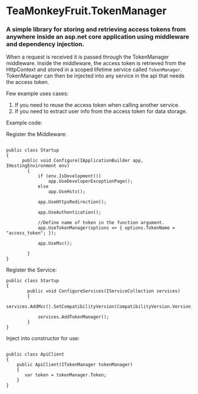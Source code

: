 # TeaMonkeyFruit.TokenManager

### A simple library for storing and retrieving access tokens from anywhere inside an asp.net core application using middleware and dependency injection.


When a request is received it is passed through the TokenManager middleware. Inside the middleware, the access token is retrieved from the HttpContext and stored in a scoped lifetime service called `TokenManager`. TokenManager can then be injected into any service in the api that needs the access token. 

Few example uses cases: 
1. If you need to reuse the access token when calling another service.
2. If you need to extract user info from the access token for data storage.


Example code:

Register the Middleware:
```

public class Startup 
{
      public void Configure(IApplicationBuilder app, IHostingEnvironment env)
        {
            if (env.IsDevelopment())
                app.UseDeveloperExceptionPage();
            else
                app.UseHsts();

            app.UseHttpsRedirection();
            
            app.UseAuthentication();
            
            //Define name of token in the function argument.
            app.UseTokenManager(options => { options.TokenName = "access_token"; });
            
            app.UseMvc();

        }
}
```

Register the Service:
```
public class Startup 
{
        public void ConfigureServices(IServiceCollection services)
        {
            services.AddMvc().SetCompatibilityVersion(CompatibilityVersion.Version_2_2);
            
            services.AddTokenManager();
        }
}
```

Inject into constructor for use:
```

public class ApiClient
{
    public ApiClient(ITokenManager tokenManager)
    {
       var token = tokenManager.Token;
    }
}

```
